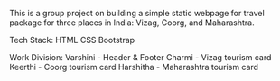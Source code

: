 This is a group project on building a simple static webpage for travel package for three places in India: Vizag, Coorg, and Maharashtra.

Tech Stack:
HTML
CSS
Bootstrap

Work Division:
Varshini - Header & Footer
Charmi - Vizag tourism card
Keerthi - Coorg tourism card
Harshitha - Maharashtra tourism card